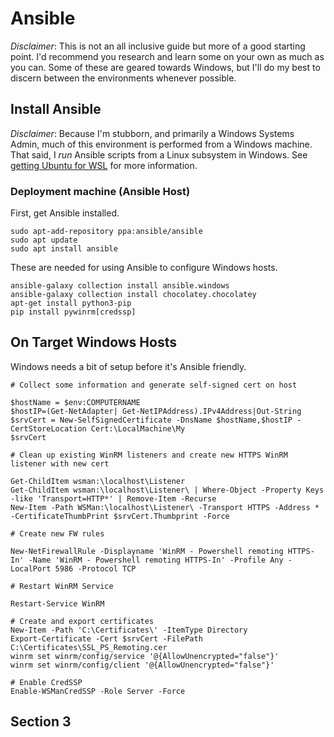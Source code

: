 # Ansible

_Disclaimer_: This is not an all inclusive guide but more of a good starting point.  I'd recommend you research and learn some on your own as much as you can.
Some of these are geared towards Windows, but I'll do my best to discern between the environments whenever possible.

## Install Ansible

_Disclaimer_: Because I'm stubborn, and primarily a Windows Systems Admin, much of this environment is performed from a Windows machine. That said, I _run_ Ansible scripts from a Linux subsystem in Windows.  See [getting Ubuntu for WSL](https://ubuntu.com/tutorials/install-ubuntu-on-wsl2-on-windows-11-with-gui-support#2-install-wsl) for more information.

### Deployment machine (Ansible Host)

First, get Ansible installed.

```
sudo apt-add-repository ppa:ansible/ansible
sudo apt update
sudo apt install ansible
```

These are needed for using Ansible to configure Windows hosts.

```
ansible-galaxy collection install ansible.windows
ansible-galaxy collection install chocolatey.chocolatey
apt-get install python3-pip
pip install pywinrm[credssp]
```

## On Target Windows Hosts

Windows needs a bit of setup before it's Ansible friendly.

```
# Collect some information and generate self-signed cert on host

$hostName = $env:COMPUTERNAME
$hostIP=(Get-NetAdapter| Get-NetIPAddress).IPv4Address|Out-String
$srvCert = New-SelfSignedCertificate -DnsName $hostName,$hostIP -CertStoreLocation Cert:\LocalMachine\My
$srvCert

# Clean up existing WinRM listeners and create new HTTPS WinRM listener with new cert

Get-ChildItem wsman:\localhost\Listener
Get-ChildItem wsman:\localhost\Listener\ | Where-Object -Property Keys -like 'Transport=HTTP*' | Remove-Item -Recurse
New-Item -Path WSMan:\localhost\Listener\ -Transport HTTPS -Address * -CertificateThumbPrint $srvCert.Thumbprint -Force

# Create new FW rules

New-NetFirewallRule -Displayname 'WinRM - Powershell remoting HTTPS-In' -Name 'WinRM - Powershell remoting HTTPS-In' -Profile Any -LocalPort 5986 -Protocol TCP

# Restart WinRM Service

Restart-Service WinRM

# Create and export certificates
New-Item -Path 'C:\Certificates\' -ItemType Directory
Export-Certificate -Cert $srvCert -FilePath C:\Certificates\SSL_PS_Remoting.cer
winrm set winrm/config/service '@{AllowUnencrypted="false"}'
winrm set winrm/config/client '@{AllowUnencrypted="false"}'

# Enable CredSSP
Enable-WSManCredSSP -Role Server -Force
```

## Section 3